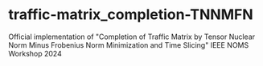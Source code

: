 # traffic-matrix_completion-TNNMFN
Official implementation of "Completion of Traffic Matrix by Tensor Nuclear Norm Minus Frobenius Norm Minimization and Time Slicing" IEEE NOMS Workshop 2024
